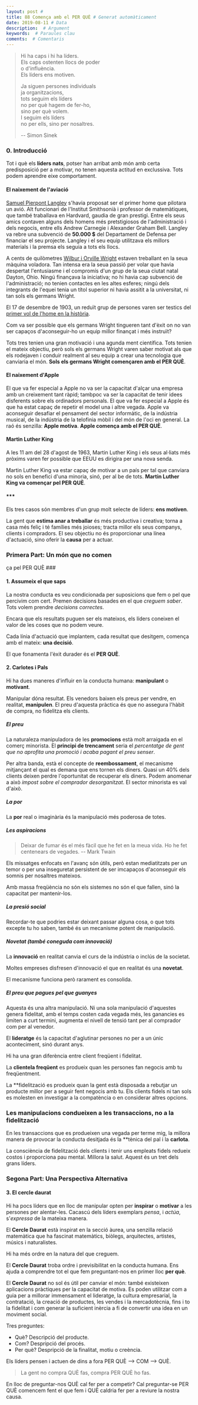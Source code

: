 ```yaml
---
layout: post #
title: 88 Comença amb el PER QUÈ # Generat automàticament
date: 2019-08-11 # Data
description:  # Argument
keywords:  # Paraules clau
coments:  # Comentaris
---
```


> Hi ha caps i hi ha líders.  
> Els caps ostenten llocs de poder  
> o d'influència.  
> Els líders ens motiven.  
>  
> Ja siguen persones individuals  
> ja organitzacions,  
> tots seguim els líders  
> no per què hagem de fer-ho,  
> sino per què volem.  
> I seguim els líders  
> no per ells, sino per nosaltres.
>
> -- Simon Sinek

### 0. Introducció ###

Tot i què els **líders nats**, potser han arribat amb món amb certa predisposició per a motivar, no tenen aquesta actitud en exclussiva. Tots podem aprendre eixe comportament.

#### El naixement de l'aviació ####

[Samuel Pierpont Langley](https://es.wikipedia.org/wiki/Samuel_Pierpont_Langley) s'havia proposat ser el primer home que pilotara un avió. Alt funcionari de l'Institut Smithsonià i professor de matemàtiques, que també traballava en Hardvard, gaudia de gran prestigi. Entre els seus amics contaven alguns dels homens més pretstigiosos de l'administració i dels negocis, entre ells Andrew Carnegie i Alexander Graham Bell. Langley va rebre una subvenció de **50.000 $** del Departament de Defensa per financiar el seu projecte. Langley i el seu equip utilitzava els millors materials i la premsa els seguia a tots els llocs.

A cents de quilòmetres [Wilbur i Orville Wright](https://es.wikipedia.org/wiki/Hermanos_Wright) estaven treballant en la seua màquina voladora. Tan intensa era la seua passió per volar que havia despertat l'entusiasme i el compromís d'un grup de la seua ciutat natal Dayton, Ohio. Ningú finançava la iniciativa; no hi havia cap subvenció de l'administració; no tenien contactes en les altes esferes; ningú dels integrants de l'equei tenia un títol superior ni havia assitit a la universitat, ni tan sols els germans Wright.

El 17 de desembre de 1903, un reduït grup de persones varen ser testics del [primer vol de l'home en la història](https://es.wikipedia.org/wiki/Memorial_nacional_a_los_hermanos_Wright).

Com va ser possible que els germans Wright tingueren tant d'èxit on no van ser capaços d'aconseguir-ho un equip millor finançat i més instruït?

Tots tres tenien una gran motivació i una agunda ment científica. Tots tenien el mateix objectiu, però sols els germans Wright varen saber motivat als que els rodejaven i conduir realment al seu equip a crear una tecnologia que canviaria el món. **Sols els germans Wright començaren amb el PER QUÈ**.

#### El naixement d'Apple ####

El que va fer especial a Apple no va ser la capacitat d'alçar una empresa amb un creixement tant ràpid; tambpoc va ser la capacitat de tenir idees disferents sobre els ordinadors personals. El que va fer especial a Apple és que ha estat capaç de repetir el model una i altre vegada. Apple va aconseguir desafiar el pensament del sector informàtic, de la indústria musical, de la indústria de la telofinia mòbil i del món de l'oci en general. La raó és senzilla: **Apple motiva**. **Apple comença amb el PER QUÈ**.

#### Martin Luther King ####

A les 11 am del 28 d'agost de 1963, Martin Luther King i els seus al·liats més pròxims varen fer possible que EEUU es dirigira per una nova senda.

Martin Luther King va estar capaç de motivar a un país per tal que canviara no sols en benefici d'una minoria, sinó, per al be de tots. **Martin Luther King va començar pel PER QUÈ**.

#### *** ####

Els tres casos són membres d'un grup molt selecte de líders: **ens motiven**.

La gent que **estima anar a treballar** és més productiva i creativa; torna a casa més feliç i té famílies més joioses; tracta millor els seus companys, clients i compradors. El seu objectiu no és proporcionar una línea d'actuació, sino oferir la **causa** per a actuar.

### Primera Part: Un món que no comen
ça pel PER QUÈ ###

#### 1. Assumeix el que saps ####

La nostra conducta es veu condicionada per suposicions que fem o pel que percivim com cert. Premen decisions basades en el que *creguem saber*. Tots volem prendre *decisions correctes*.

Encara que els resultats puguen ser els mateixos, els líders coneixen el valor de les coses que no podem veure.

Cada línia d'actuació que implantem, cada resultat que desitgem, comença amb el mateix: **una decisió**.

El que fonamenta l'èxit durader és el **PER QUÈ**.


#### 2. Carlotes i Pals ####

Hi ha dues maneres d'influir en la conducta humana: **manipulant** o **motivant**.

Manipular dóna resultat. Els venedors baixen els preus per vendre, en realitat, **manipulen**. El preu d'aquesta pràctica és que no assegura l'hàbit de compra, no fidelitza els clients.

##### El preu #####

La naturaleza manipuladora de les **promocions** està molt arraigada en el comerç minorista. El **principi de trencament** seria el *percentatge de gent que no aprofita una promoció i acaba pagant el preu senser*.

Per altra banda, està el concepte de **reembossament**, el mecanisme mitjançant el qual es demana que ens tornen els diners. Quasi un 40% dels clients deixen perdre l'oportunitat de recuperar els diners. Podem anomenar a això *impost sobre el comprador desorganitzat*. El sector minorista es val d'això.

##### La por #####

La **por** real o imaginària és la manipulació més poderosa de totes.

##### Les aspiracions #####

> Deixar de fumar
> és el més fàcil que he fet
> en la meua vida.
> Ho he fet centenears
> de vegades.
> -- Mark Twain

Els missatges enfocats en l'avanç són útils, però estan mediatitzats per un temor o per una inseguretat persistent de ser imcapaços d'aconseguir els somnis per nosaltres mateixos.

Amb massa freqüència no són els sistemes no són el que fallen, sinó la capacitat per mantenir-los.

##### La presió social #####

Recordar-te que podries estar deixant passar alguna cosa, o que tots excepte tu ho saben, també és un mecanisme potent de manipulació.

##### Novetat (també coneguda com innovació) #####

La **innovació** en realitat canvia el curs de la indústria o inclús de la societat.

Moltes empreses disfresen d'innovació el que en realitat és una **novetat**.

El mecanisme funciona però rarament es consolida.

##### El preu que pagues pel que guanyes #####

Aquesta és una altra manipulació. Ni una sola manipulació d'aquestes genera fidelitat, amb el temps costen cada vegada més, les ganancies es limiten a curt termini, augmenta el nivell de tensió tant per al comprador com per al venedor.

El **lideratge** és la capacitat d'aglutinar persones no per a un únic aconteciment, sinó durant anys.

Hi ha una gran diferència entre client freqüent i fidelitat.

La **clientela freqüent** es produeix quan les persones fan negocis amb tu freqüentment.

La **fidelització es produeix quan la gent està disposada a rebutjar un producte millor per a seguir fent negocis amb tu. Els clients fidels ni tan sols es molesten en investigar a la compatència o en considerar altres opcions.

### Les manipulacions condueixen a les transaccions, no a la fidelització ###

En les transaccions que es produeixen una vegada per terme mig, la millora manera de provocar la conducta desitjada és la **tènica del pal i la **carlota**.

La consciència de fidelització dels clients i tenir uns empleats fidels redueix costos i proporciona pau mental. Millora la salut. Aquest és un tret dels grans líders.

### Segona Part: Una Perspectiva Alternativa ###

#### 3. El cercle daurat ####

Hi ha pocs líders que en lloc de manipular opten per **inspirar** o **motivar** a les persones per alentar-les. Cacascú dels líders exemplars *pensa*, i *actúa*, s'*expressa* de la mateixa manera.

El **Cercle Daurat** està inspirat en la secció àurea, una senzilla relació matemàtica que ha fascinat matemàtics, biòlegs, arquitectes, artistes, músics i naturalistes.

Hi ha més ordre en la natura del que creguem.

El **Cercle Daurat** troba ordre i previsibilitat en la conducta humana. Ens ajuda a comprendre tot el que fem preguntant-nos en primer lloc **per què**.

El **Cercle Daurat** no sol és útil per canviar el món: també existeixen aplicacions pràctiques per la capacitat de motiva. Es poden utilitzar com a guia per a millorar immensament el lideratge, la cultura empresarial, la contratació, la creació de productes, les vendes i la mercadotècnia, fins i to la fidelitat i com generar la suficient inèrcia a fi de convertir una idea en un moviment social.

Tres preguntes:

- Què? Descripció del producte.
- Com? Despripció del procés.
- Per què? Despripció de la finalitat, motiu o creència.

Els líders pensen i actuen de dins a fora PER QUÈ --> COM --> QUÈ.

> La gent no compra QUÈ fas, compra PER QUÈ ho fas.

En lloc de preguntar-nos QUÈ cal fer per a competir? Cal preguntar-se PER QUÈ comencem fent el que fem i QUÈ caldria fer per a reviure la nostra causa.

